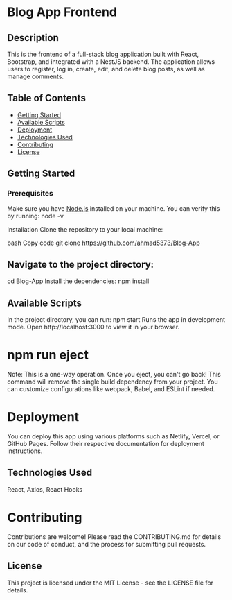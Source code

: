 # Blog App Frontend

## Description
This is the frontend of a full-stack blog application built with React, Bootstrap, and integrated with a NestJS backend. The application allows users to register, log in, create, edit, and delete blog posts, as well as manage comments.

## Table of Contents
- [Getting Started](#getting-started)
- [Available Scripts](#available-scripts)
- [Deployment](#deployment)
- [Technologies Used](#technologies-used)
- [Contributing](#contributing)
- [License](#license)

## Getting Started

### Prerequisites
Make sure you have [Node.js](https://nodejs.org/) installed on your machine. You can verify this by running:
node -v

Installation
Clone the repository to your local machine:

bash
Copy code
git clone https://github.com/ahmad5373/Blog-App

## Navigate to the project directory:
cd Blog-App
Install the dependencies:
npm install

## Available Scripts
In the project directory, you can run:
npm start
Runs the app in development mode.
Open http://localhost:3000 to view it in your browser.


# npm run eject
Note: This is a one-way operation. Once you eject, you can't go back!
This command will remove the single build dependency from your project. You can customize configurations like webpack, Babel, and ESLint if needed.

# Deployment
You can deploy this app using various platforms such as Netlify, Vercel, or GitHub Pages. Follow their respective documentation for deployment instructions.

## Technologies Used
React, Axios, React Hooks

# Contributing
Contributions are welcome! Please read the CONTRIBUTING.md for details on our code of conduct, and the process for submitting pull requests.

## License
This project is licensed under the MIT License - see the LICENSE file for details.
